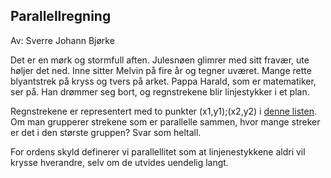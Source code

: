 ## Parallellregning

Av: Sverre Johann Bjørke

Det er en mørk og stormfull aften. Julesnøen glimrer med sitt fravær, ute høljer det ned. Inne sitter Melvin på fire år og tegner uværet. Mange rette blyantstrek på kryss og tvers på arket. Pappa Harald, som er matematiker, ser på. Han drømmer seg bort, og regnstrekene blir linjestykker i et plan.

Regnstrekene er representert med to punkter (x1,y1);(x2,y2) i [denne listen](./input-rain.txt). Om man grupperer strekene som er parallelle sammen, hvor mange streker er det i den største gruppen? Svar som heltall.

For ordens skyld definerer vi parallellitet som at linjenestykkene aldri vil krysse hverandre, selv om de utvides uendelig langt.
